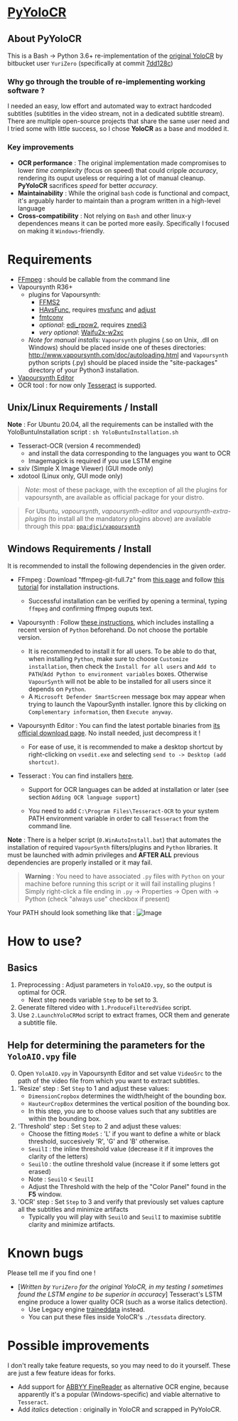 # [PyYoloCR](https://gitlab.com/DRSCUI/pyyolocr)

## About PyYoloCR
This is a Bash -> Python 3.6+ re-implementation of the [original YoloCR](https://bitbucket.org/YuriZero/yolocr/src) by bitbucket user `YuriZero` (specifically at commit [7dd128c](https://bitbucket.org/YuriZero/yolocr/commits/7dd128c61a75578380572d5def65b804814e82e9))

### Why go through the trouble of re-implementing working software ?
I needed an easy, low effort and automated way to extract hardcoded subtitles (subtitles in the video stream, not in a dedicated subtitle stream). There are multiple open-source projects that share the same user need and I tried some with little success, so I chose __YoloCR__ as a base and modded it.

### Key improvements
 * __OCR performance__ : The original implementation made compromises to lower _time complexity_ (focus on speed) that could cripple _accuracy_, rendering its ouput useless or requiring a lot of manual cleanup. __PyYoloCR__ sacrifices _speed_ for better _accuracy_.
 * __Maintainability__ : While the original `bash` code is functional and compact, it's arguably harder to maintain than a program written in a high-level language
 * __Cross-compatibility__ : Not relying on `Bash` and other linux-y dependences means it can be ported more easily. Specifically I focused on making it `Windows`-friendly.

# Requirements

* [FFmpeg](https://ffmpeg.org/) : should be callable from the command line
* Vapoursynth R36+
	* plugins for Vapoursynth: 
		* [FFMS2](https://github.com/FFMS/ffms2)
		* [HAvsFunc](http://forum.doom9.org/showthread.php?t=166582), requires [mvsfunc](http://forum.doom9.org/showthread.php?t=172564) and [adjust](https://github.com/dubhater/vapoursynth-adjust)
		* [fmtconv](http://forum.doom9.org/showthread.php?t=166504)
		* *optional*: [edi_rpow2](http://forum.doom9.org/showthread.php?t=172652), requires [znedi3](https://github.com/sekrit-twc/znedi3)
		* *very optional*: [Waifu2x-w2xc](http://forum.doom9.org/showthread.php?t=172390)
	* _Note for manual installs_: `Vapoursynth` plugins (.so on Unix, .dll on Windows) should be placed inside one of theses directories: http://www.vapoursynth.com/doc/autoloading.html and `Vapoursynth` python scripts (.py) should be placed inside the "site-packages" directory of your Python3 installation.
* [Vapoursynth Editor](https://bitbucket.org/mystery_keeper/vapoursynth-editor)
* OCR tool : for now only [Tesseract](https://github.com/tesseract-ocr/tesseract) is supported.

## Unix/Linux Requirements / Install

__Note__ : For Ubuntu 20.04, all the requirements can be installed with the YoloBuntuInstallation script : `sh YoloBuntuInstallation.sh`

* Tesseract-OCR (version 4 recommended)
	* and install the data corresponding to the languages you want to OCR
	* Imagemagick is required if you use LSTM engine
* sxiv (Simple X Image Viewer) (GUI mode only)
* xdotool (Linux only, GUI mode only)

> *Note*: most of these package, with the exception of all the plugins for vapoursynth, are available as official package for your distro.

> For Ubuntu, *vapoursynth*, *vapoursynth-editor* and  *vapoursynth-extra-plugins* (to install all the mandatory plugins above) are available through this ppa: [`ppa:djcj/vapoursynth`](https://launchpad.net/~djcj/+archive/ubuntu/vapoursynth)

## Windows Requirements / Install
It is recommended to install the following dependencies in the given order.

 * FFmpeg : Download "ffmpeg-git-full.7z" from [this page](https://www.gyan.dev/ffmpeg/builds/) and follow [this tutorial](https://www.thewindowsclub.com/how-to-install-ffmpeg-on-windows-10) for installation instructions.
	* Successful installation can be verified by opening a terminal, typing `ffmpeg` and confirming ffmpeg ouputs text. 
 
 * Vapoursynth : Follow [these instructions](http://www.vapoursynth.com/doc/installation.html), which includes installing a recent version of `Python` beforehand. Do not choose the portable version.
	* It is recommended to install it for all users. To be able to do that, when installing `Python`, make sure to choose `Customize installation`, then check the `Install for all users` and `Add to PATH`/`Add Python to environment variables` boxes. Otherwise `VapourSynth` will not be able to be installed for all users since it depends on `Python`.
	* A `Microsoft Defender SmartScreen` message box may appear when trying to launch the VapourSynth installer. Ignore this by clicking on `Complementary information`, then `Execute anyway`.

 * Vapoursynth Editor : You can find the latest portable binaries from [its official download page](https://bitbucket.org/mystery_keeper/vapoursynth-editor/downloads/). No install needed, just decompress it !
	* For ease of use, it is recommended to make a desktop shortcut by right-clicking on `vsedit.exe` and selecting `send to -> Desktop (add shortcut)`.

 * Tesseract : You can find installers [here](https://github.com/UB-Mannheim/tesseract/wiki).
	* Support for OCR languages can be added at installation or later (see section `Adding OCR language support`)

	* You need to add `C:\Program Files\Tesseract-OCR` to your system PATH environment variable in order to call `Tesseract` from the command line.

__Note__ : There is a helper script (`0.WinAutoInstall.bat`) that automates the installation of required `VapourSynth` filters/plugins and `Python` libraries. It must be launched with admin privileges and __AFTER ALL__ previous dependencies are properly installed or it may fail.
> __Warning__ : You need to have associated `.py` files with `Python` on your machine before running this script or it will fail installing plugins ! Simply right-click a file ending in `.py` -> Properties -> Open with -> Python (check "always use" checkbox if present)

Your PATH should look something like that : ![Image](https://gitlab.com/DRSCUI/pyyolocr-extra/-/raw/main/img/PATH%20example.png)

# How to use?

## Basics
1. Preprocessing : Adjust parameters in `YoloAIO.vpy`, so the output is optimal for OCR.
	* Next step needs variable `Step` to be set to 3.
2. Generate filtered video with `1.ProduceFilteredVideo` script.
3. Use `2.LaunchYoloCRMod` script to extract frames, OCR them and generate a subtitle file.

## Help for determining the parameters for the `YoloAIO.vpy` file
0. Open `YoloAIO.vpy` in Vapoursynth Editor and set value `VideoSrc` to the path of the video file from which you want to extract subtitles.
1. 'Resize' step : Set `Step` to 1 and adjust these values:
	* `DimensionCropbox` determines the width/height of the bounding box.
	* `HauteurCropBox` determines the vertical position of the bounding box.
	* In this step, you are to choose values such that any subtitles are within the bounding box.
2. 'Threshold' step : Set `Step` to 2 and adjust these values:
	* Choose the fitting `ModeS` : 'L' if you want to define a white or black threshold, succesively 'R', 'G' and 'B' otherwise.
	* `SeuilI` : the inline threshold value (decrease it if it improves the clarity of the letters)
	* `SeuilO` : the outline threshold value (increase it if some letters got erased)
	* Note : `SeuilO` < `SeuilI`
	* Adjust the Threshold with the help of the "Color Panel" found in the **F5** window.
3. 'OCR' step : Set `Step` to 3 and verify that previously set values capture all the subtitles and minimize artifacts
	* Typically you will play with `SeuilO` and `SeuilI` to maximise subtitle clarity and minimize artifacts.

# Known bugs
Please tell me if you find one !

* [_Written by `YuriZero` for the original YoloCR, in my testing I sometimes found the LSTM engine to be superior in accuracy_] Tesseract's LSTM engine produce a lower quality OCR (such as a worse italics detection).
	* Use Legacy engine [traineddata](https://github.com/tesseract-ocr/tessdata) instead.
	* You can put these files inside YoloCR's `./tessdata` directory.

# Possible improvements
I don't really take feature requests, so you may need to do it yourself. These are just a few feature ideas for forks.

 * Add support for [ABBYY FineReader](https://pdf.abbyy.com) as alternative OCR engine, because apparently it's a popular (Windows-specific) and viable alternative to `Tesseract`.
 * Add _italics_ detection : originally in YoloCR and scrapped in PyYoloCR.
